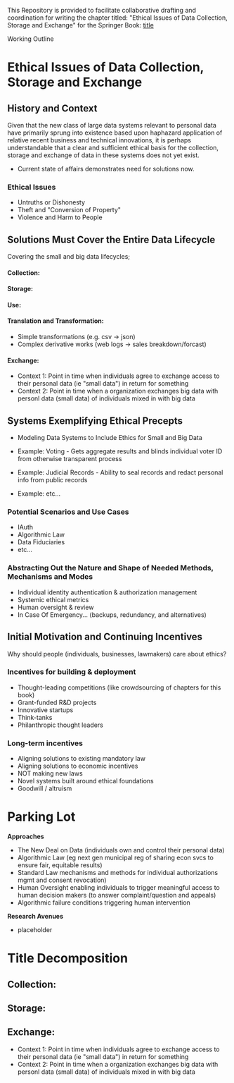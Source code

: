 This Repository is provided to facilitate collaborative drafting and coordination for writing the chapter titled: "Ethical Issues of Data Collection, Storage and Exchange" for the Springer Book: [title](http://www.example.org/)

Working Outline

# Ethical Issues of Data Collection, Storage and Exchange

## History and Context

Given that the new class of large data systems relevant to personal data have primarily sprung into existence based upon haphazard application of relative recent business and technical innovations, it is perhaps understandable that a clear and sufficient ethical basis for the collection, storage and exchange of data in these systems does not yet exist.

* Current state of affairs demonstrates need for solutions now.

### Ethical Issues
* Untruths or Dishonesty 
* Theft and "Conversion of Property" 
* Violence and Harm to People

## Solutions Must Cover the Entire Data Lifecycle

Covering the small and big data lifecycles;

#### Collection:

#### Storage:

#### Use:

#### Translation and Transformation:
* Simple transformations (e.g. csv -> json)
* Complex derivative works (web logs -> sales breakdown/forcast)

#### Exchange: 

* Context 1: Point in time when individuals agree to exchange access to their personal data (ie "small data") in return for something 
* Context 2: Point in time when a organization exchanges big data with personl data (small data) of individuals mixed in with big data

## Systems Exemplifying Ethical Precepts

* Modeling Data Systems to Include Ethics for Small and Big Data

* Example: Voting - Gets aggregate results and blinds individual voter ID from otherwise transparent process
* Example: Judicial Records - Ability to seal records and redact personal info from public records
* Example: etc...

### Potential Scenarios and Use Cases

* IAuth
* Algorithmic Law
* Data Fiduciaries
* etc...

### Abstracting Out the Nature and Shape of Needed Methods, Mechanisms and Modes 

* Individual identity authentication & authorization management
* Systemic ethical metrics 
* Human oversight & review
* In Case Of Emergency... (backups, redundancy, and alternatives)

##  Initial Motivation and Continuing Incentives

Why should people (individuals, businesses, lawmakers) care about ethics?

### Incentives for building & deployment

* Thought-leading competitions (like crowdsourcing of chapters for this book)
* Grant-funded R&D projects
* Innovative startups
* Think-tanks
* Philanthropic thought leaders

### Long-term incentives

* Aligning solutions to existing mandatory law
* Aligning solutions to economic incentives
* NOT making new laws
* Novel systems built around ethical foundations
* Goodwill / altruism



# Parking Lot

**Approaches**
* The New Deal on Data (individuals own and control their personal data)
* Algorithmic Law (eg next gen municipal reg of sharing econ svcs to ensure fair, equitable results)
* Standard Law mechanisms and methods for individual authorizations mgmt and consent revocation)
* Human Oversight enabling individuals to trigger meaningful access to human decision makers (to answer complaint/question and appeals)
* Algorithmic failure conditions triggering human intervention

**Research Avenues**
* placeholder

# Title Decomposition


##  Collection:

## Storage:

## Exchange: 

* Context 1: Point in time when individuals agree to exchange access to their personal data (ie "small data") in return for something 
* Context 2: Point in time when a organization exchanges big data with personl data (small data) of individuals mixed in with big data


